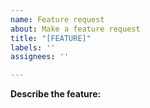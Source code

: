 ```yaml
---
name: Feature request
about: Make a feature request
title: "[FEATURE]"
labels: ''
assignees: ''

---
```


**Describe the feature:**
